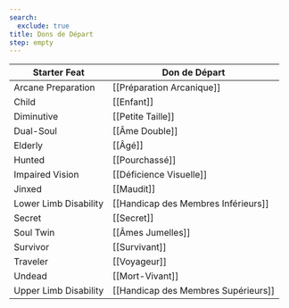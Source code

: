 ```yaml
---
search:
  exclude: true
title: Dons de Départ
step: empty
---
```

| Starter Feat          | Don de Départ                       |
| --------------------- | ----------------------------------- |
| Arcane Preparation    | [[Préparation Arcanique]]           |
| Child                 | [[Enfant]]                          |
| Diminutive            | [[Petite Taille]]                   |
| Dual-Soul             | [[Âme Double]]                      |
| Elderly               | [[Âgé]]                             |
| Hunted                | [[Pourchassé]]                      |
| Impaired Vision       | [[Déficience Visuelle]]             |
| Jinxed                | [[Maudit]]                          |
| Lower Limb Disability | [[Handicap des Membres Inférieurs]] |
| Secret                | [[Secret]]                          |
| Soul Twin             | [[Âmes Jumelles]]                   |
| Survivor              | [[Survivant]]                       |
| Traveler              | [[Voyageur]]                        |
| Undead                | [[Mort-Vivant]]                     |
| Upper Limb Disability | [[Handicap des Membres Supérieurs]] |

